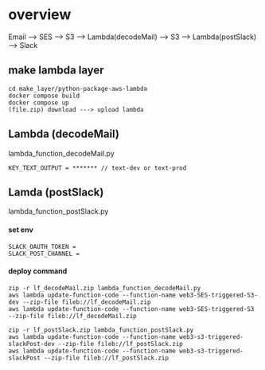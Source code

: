 # overview

Email --> SES --> S3 --> Lambda(decodeMail) --> S3 --> Lambda(postSlack) --> Slack

## make lambda layer

```
cd make_layer/python-package-aws-lambda
docker compose build
docker compose up
(file.zip) download ---> upload lambda
```


## Lambda (decodeMail)

lambda_function_decodeMail.py

```
KEY_TEXT_OUTPUT = ******* // text-dev or text-prod
```


## Lamda (postSlack)

lambda_function_postSlack.py

#### set env

```
SLACK_OAUTH_TOKEN =
SLACK_POST_CHANNEL =
``````

#### <memo> deploy command

```
zip -r lf_decodeMail.zip lambda_function_decodeMail.py
aws lambda update-function-code --function-name web3-SES-triggered-S3-dev --zip-file fileb://lf_decodeMail.zip
aws lambda update-function-code --function-name web3-SES-triggered-S3 --zip-file fileb://lf_decodeMail.zip

zip -r lf_postSlack.zip lambda_function_postSlack.py
aws lambda update-function-code --function-name web3-s3-triggered-slackPost-dev --zip-file fileb://lf_postSlack.zip
aws lambda update-function-code --function-name web3-s3-triggered-slackPost --zip-file fileb://lf_postSlack.zip
```
